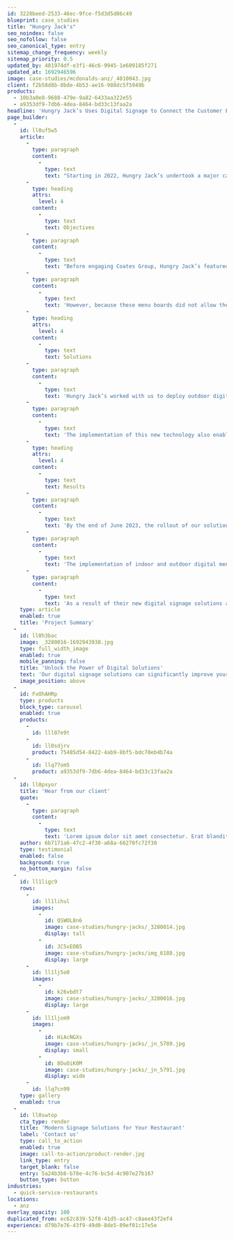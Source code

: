 ```yaml
---
id: 3228beed-2533-46ec-9fce-f5d3d5d06c49
blueprint: case_studies
title: "Hungry Jack's"
seo_noindex: false
seo_nofollow: false
seo_canonical_type: entry
sitemap_change_frequency: weekly
sitemap_priority: 0.5
updated_by: 481974df-e3f1-46c6-9945-1e609185f271
updated_at: 1692946596
image: case-studies/mcdonalds-anz/_4010043.jpg
client: f2b58d8b-8bde-4b53-ae16-988dc5f5949b
products:
  - 10b3a0e8-9688-479e-9a82-6433aa322e55
  - a9353df9-7db6-4dea-8464-bd33c13faa2a
headline: 'Hungry Jack’s Uses Digital Signage to Connect the Customer Experience at +300 Locations'
page_builder:
  -
    id: ll0uf5w5
    article:
      -
        type: paragraph
        content:
          -
            type: text
            text: "Starting in 2022, Hungry Jack’s undertook a major campaign to uplift their entire customer journey experience – both in restaurant and in the drive thru – through the installation of modern indoor and outdoor digital menu boards across Australia.\_"
      -
        type: heading
        attrs:
          level: 4
        content:
          -
            type: text
            text: Objectives
      -
        type: paragraph
        content:
          -
            type: text
            text: "Before engaging Coates Group, Hungry Jack’s featured static restaurant front-counter menu boards and drive thru roller boards.\_"
      -
        type: paragraph
        content:
          -
            type: text
            text: 'However, because these menu boards did not allow the brand to update menu content in real-time or leverage more advanced dynamic content publishing strategies, they needed a partner to provide the full digital experience they were looking for.'
      -
        type: heading
        attrs:
          level: 4
        content:
          -
            type: text
            text: Solutions
      -
        type: paragraph
        content:
          -
            type: text
            text: 'Hungry Jack’s worked with us to deploy outdoor digital menu boards and indoor digital menu boards, accompanied by our proprietary Switchboard™ CMS at the majority of their locations.'
      -
        type: paragraph
        content:
          -
            type: text
            text: 'The implementation of this new technology also enabled our team to add customer order display and promotional up-sell integrations to Hungry Jack’s digital merchandising solutions, further enhancing their customer experience.'
      -
        type: heading
        attrs:
          level: 4
        content:
          -
            type: text
            text: Results
      -
        type: paragraph
        content:
          -
            type: text
            text: 'By the end of June 2023, the rollout of our solutions was complete at more than 300+ Hungry Jack’s restaurants across Australia.'
      -
        type: paragraph
        content:
          -
            type: text
            text: 'The implementation of indoor and outdoor digital menu boards enhanced Hungry Jack’s drive thru customer experience, as the seamless ordering journey created makes it easy for visitors to visualise and purchase the items they want. In addition, this also increased efficiency for the brand’s marketing teams - allowing them to update all restaurant locations remotely, down to a restaurant location level.'
      -
        type: paragraph
        content:
          -
            type: text
            text: 'As a result of their new digital signage solutions and Switchboard™ CMS implementation, Hungry Jack’s has seen an incredible improvement in drive thru customer order accuracy, speed of service, and an increase in average check due to upselling.'
    type: article
    enabled: true
    title: 'Project Summary'
  -
    id: ll0h3bac
    image: _3280016-1692943938.jpg
    type: full_width_image
    enabled: true
    mobile_panning: false
    title: 'Unlock the Power of Digital Solutions'
    text: 'Our digital signage solutions can significantly improve your customer experience whilst driving efficiencies and cost-savings for your brand.'
    image_position: above
  -
    id: FxOhAHRp
    type: products
    block_type: carousel
    enabled: true
    products:
      -
        id: lll07e9t
      -
        id: ll0sdjrv
        product: 75485d54-8422-4ab9-8bf5-bdc70eb4b74a
      -
        id: llq77om5
        product: a9353df9-7db6-4dea-8464-bd33c13faa2a
  -
    id: ll0pxyor
    title: 'Hear from our client'
    quote:
      -
        type: paragraph
        content:
          -
            type: text
            text: 'Lorem ipsum dolor sit amet consectetur. Erat blandit ultricies pharetra semper eget consequat. Sollicitudin id neque quam sed diam. Amet tortor cursus amet ullamcorper et massa consequat ornare vulputate. Sit quis venenatis tempor est mi adipiscing nec. Aliquam vel sit interdum ut cursus et sit lacus nunc.'
    author: 6b7171a6-47c2-4f30-a68a-66270fc72f30
    type: testimonial
    enabled: false
    background: true
    no_bottom_margin: false
  -
    id: ll1ligc9
    rows:
      -
        id: ll1lihul
        images:
          -
            id: QSWOL8n6
            image: case-studies/hungry-jacks/_3280014.jpg
            display: tall
          -
            id: JC5xEOB5
            image: case-studies/hungry-jacks/img_6188.jpg
            display: large
      -
        id: ll1lj5o0
        images:
          -
            id: k26vbdt7
            image: case-studies/hungry-jacks/_3280016.jpg
            display: large
      -
        id: ll1ljom9
        images:
          -
            id: HiAcNGXs
            image: case-studies/hungry-jacks/_jn_5789.jpg
            display: small
          -
            id: 8OuOiK0M
            image: case-studies/hungry-jacks/_jn_5791.jpg
            display: wide
      -
        id: llq7cn99
    type: gallery
    enabled: true
  -
    id: ll0swtop
    cta_type: render
    title: 'Modern Signage Solutions for Your Restaurant'
    label: 'Contact us'
    type: call_to_action
    enabled: true
    image: call-to-action/product-render.jpg
    link_type: entry
    target_blank: false
    entry: 5a24b3b6-b78e-4c76-bc5d-4c907e27b167
    button_type: button
industries:
  - quick-service-restaurants
locations:
  - anz
overlay_opacity: 100
duplicated_from: ec62c839-52f8-41d5-ac47-c8aee43f2ef4
experience: d79b7e76-43f9-49d0-8de5-09ef01c17e5e
---
```

